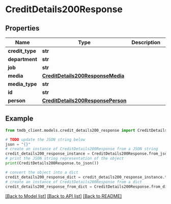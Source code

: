 # CreditDetails200Response


## Properties

Name | Type | Description | Notes
------------ | ------------- | ------------- | -------------
**credit_type** | **str** |  | [optional] 
**department** | **str** |  | [optional] 
**job** | **str** |  | [optional] 
**media** | [**CreditDetails200ResponseMedia**](CreditDetails200ResponseMedia.md) |  | [optional] 
**media_type** | **str** |  | [optional] 
**id** | **str** |  | [optional] 
**person** | [**CreditDetails200ResponsePerson**](CreditDetails200ResponsePerson.md) |  | [optional] 

## Example

```python
from tmdb_client.models.credit_details200_response import CreditDetails200Response

# TODO update the JSON string below
json = "{}"
# create an instance of CreditDetails200Response from a JSON string
credit_details200_response_instance = CreditDetails200Response.from_json(json)
# print the JSON string representation of the object
print(CreditDetails200Response.to_json())

# convert the object into a dict
credit_details200_response_dict = credit_details200_response_instance.to_dict()
# create an instance of CreditDetails200Response from a dict
credit_details200_response_from_dict = CreditDetails200Response.from_dict(credit_details200_response_dict)
```
[[Back to Model list]](../README.md#documentation-for-models) [[Back to API list]](../README.md#documentation-for-api-endpoints) [[Back to README]](../README.md)


